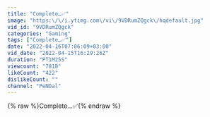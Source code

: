 ```yaml
---
title: "Complete…✅"
image: "https:\/\/i.ytimg.com\/vi\/9VDRumZQgck\/hqdefault.jpg"
vid_id: "9VDRumZQgck"
categories: "Gaming"
tags: ["Complete…✅"]
date: "2022-04-16T07:06:09+03:00"
vid_date: "2022-04-15T16:29:26Z"
duration: "PT1M25S"
viewcount: "7818"
likeCount: "422"
dislikeCount: ""
channel: "PeNDal"
---
```

{% raw %}Complete…✅{% endraw %}
